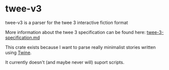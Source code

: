 # twee-v3

twee-v3 is a parser for the twee 3 interactive fiction format

More information about the twee 3 specification can be found here:
 [twee-3-specification.md](https://github.com/iftechfoundation/twine-specs/blob/master/twee-3-specification.md)

This crate exists because I want to parse really minimalist stories written using [Twine](https://twinery.org/).

It currently doesn't (and maybe never will) suport scripts.

